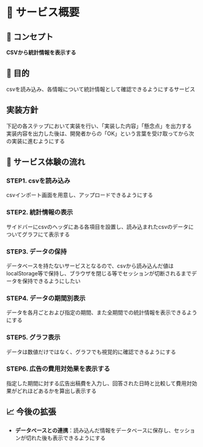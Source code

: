 # 💼 サービス概要

## 🧭 コンセプト

**CSVから統計情報を表示する**

## 🎯 目的

csvを読み込み、各情報について統計情報として確認できるようにするサービス

## 実装方針
下記の各ステップにおいて実装を行い、「実装した内容」「懸念点」を出力する
実装内容を出力した後は、開発者からの「OK」という言葉を受け取ってから次の実装に進むようにする

## 💬 サービス体験の流れ

### STEP1. csvを読み込み
csvインポート画面を用意し、アップロードできるようにする

### STEP2. 統計情報の表示
サイドバーにcsvのヘッダにある各項目を設置し、読み込まれたcsvのデータについてグラフにて表示する

### STEP3. データの保持
データベースを持たないサービスとなるので、csvから読み込んだ値はlocalStorage等で保持し、ブラウザを閉じる等でセッションが切断されるまでデータを保持できるようにしたい

### STEP4. データの期間別表示
データを各月ごとおよび指定の期間、また全期間での統計情報を表示できるようにする

### STEP5. グラフ表示
データは数値だけではなく、グラフでも視覚的に確認できるようにする

### STEP6. 広告の費用対効果を表示する
指定した期間に対する広告出稿費を入力し、回答された日時と比較して費用対効果がどれほどあるかを算出し表示する

## 📈 今後の拡張

- **データベースとの連携**：読み込んだ情報をデータベースに保存し、セッションが切れた後も表示できるようにする
